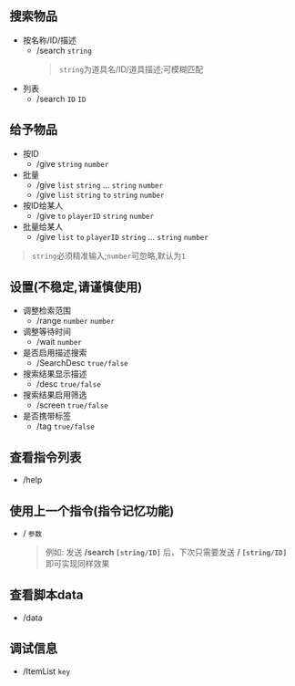 ## 搜索物品
- 按名称/ID/描述
  - /search `string`
    > `string`为道具名/ID/道具描述;可模糊匹配
- 列表
  - /search `ID` `ID`
## 给予物品
- 按ID
  - /give `string` `number`
- 批量
  - /give `list` `string` ... `string` `number`
  - /give `list` `string` `to` `string` `number`
- 按ID给某人
  - /give `to` `playerID` `string` `number`
- 批量给某人
  - /give `list` `to` `playerID` `string` ... `string` `number`

> `string`必须精准输入;`number`可忽略,默认为`1`

## 设置(不稳定,请谨慎使用)
- 调整检索范围
  - /range `number` `number`
- 调整等待时间
  - /wait `number`
- 是否启用描述搜索
  - /SearchDesc `true/false`
- 搜索结果显示描述
  - /desc `true/false`
- 搜索结果启用筛选
  - /screen `true/false`
 - 是否携带标签
   - /tag `true/false`

## 查看指令列表
 - /help
## 使用上一个指令(指令记忆功能)
- / `参数`
  > 例如:
  发送 **/search `[string/ID]`** 后，下次只需要发送 **/ `[string/ID]`** 即可实现同样效果
  
## 查看脚本data
- /data

## 调试信息
- /ItemList `key`    
